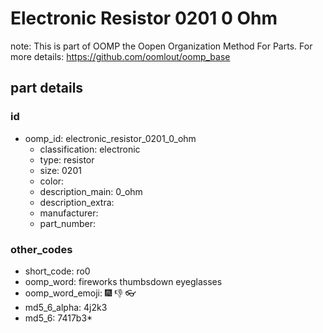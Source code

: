 # Electronic Resistor 0201 0 Ohm  

note: This is part of OOMP the Oopen Organization Method For Parts. For more details: https://github.com/oomlout/oomp_base

##  part details





### id
* oomp_id: electronic_resistor_0201_0_ohm
  * classification: electronic
  * type: resistor
  * size: 0201
  * color: 
  * description_main: 0_ohm
  * description_extra: 
  * manufacturer: 
  * part_number: 

### other_codes
* short_code: ro0
* oomp_word: fireworks thumbsdown eyeglasses
* oomp_word_emoji: :fireworks: :thumbsdown: :eyeglasses:
* md5_6_alpha: 4j2k3
* md5_6: 7417b3* 